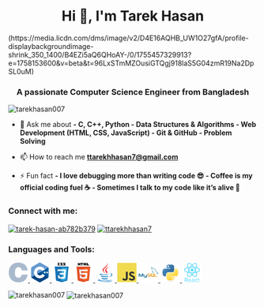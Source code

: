 <h1 align="center">Hi 👋, I'm Tarek Hasan</h1>
(https://media.licdn.com/dms/image/v2/D4E16AQHB_UW1O27gfA/profile-displaybackgroundimage-shrink_350_1400/B4EZi5aQ6QHoAY-/0/1755457329913?e=1758153600&v=beta&t=96LxSTmMZOusiGTQgj918laS5G04zmR19Na2DpSL0uM)
<h3 align="center">A passionate Computer Science Engineer from Bangladesh</h3>

<p align="left"> <img src="https://komarev.com/ghpvc/?username=tarekhasan007&label=Profile%20views&color=0e75b6&style=flat" alt="tarekhasan007" /> </p>

- 💬 Ask me about **- C, C++, Python - Data Structures & Algorithms - Web Development (HTML, CSS, JavaScript) - Git & GitHub - Problem Solving**

- 📫 How to reach me **ttarekhhasan7@gmail.com**

- ⚡ Fun fact **- I love debugging more than writing code 😎 - Coffee is my official coding fuel ☕ - Sometimes I talk to my code like it’s alive 🤖**

<h3 align="left">Connect with me:</h3>
<p align="left">
<a href="https://linkedin.com/in/tarek-hasan-ab782b379" target="blank"><img align="center" src="https://raw.githubusercontent.com/rahuldkjain/github-profile-readme-generator/master/src/images/icons/Social/linked-in-alt.svg" alt="tarek-hasan-ab782b379" height="30" width="40" /></a>
<a href="https://www.hackerrank.com/ttarekhhasan7" target="blank"><img align="center" src="https://raw.githubusercontent.com/rahuldkjain/github-profile-readme-generator/master/src/images/icons/Social/hackerrank.svg" alt="ttarekhhasan7" height="30" width="40" /></a>
</p>

<h3 align="left">Languages and Tools:</h3>
<p align="left"> <a href="https://www.cprogramming.com/" target="_blank" rel="noreferrer"> <img src="https://raw.githubusercontent.com/devicons/devicon/master/icons/c/c-original.svg" alt="c" width="40" height="40"/> </a> <a href="https://www.w3schools.com/cpp/" target="_blank" rel="noreferrer"> <img src="https://raw.githubusercontent.com/devicons/devicon/master/icons/cplusplus/cplusplus-original.svg" alt="cplusplus" width="40" height="40"/> </a> <a href="https://www.w3schools.com/css/" target="_blank" rel="noreferrer"> <img src="https://raw.githubusercontent.com/devicons/devicon/master/icons/css3/css3-original-wordmark.svg" alt="css3" width="40" height="40"/> </a> <a href="https://www.w3.org/html/" target="_blank" rel="noreferrer"> <img src="https://raw.githubusercontent.com/devicons/devicon/master/icons/html5/html5-original-wordmark.svg" alt="html5" width="40" height="40"/> </a> <a href="https://www.java.com" target="_blank" rel="noreferrer"> <img src="https://raw.githubusercontent.com/devicons/devicon/master/icons/java/java-original.svg" alt="java" width="40" height="40"/> </a> <a href="https://developer.mozilla.org/en-US/docs/Web/JavaScript" target="_blank" rel="noreferrer"> <img src="https://raw.githubusercontent.com/devicons/devicon/master/icons/javascript/javascript-original.svg" alt="javascript" width="40" height="40"/> </a> <a href="https://www.mysql.com/" target="_blank" rel="noreferrer"> <img src="https://raw.githubusercontent.com/devicons/devicon/master/icons/mysql/mysql-original-wordmark.svg" alt="mysql" width="40" height="40"/> </a> <a href="https://www.python.org" target="_blank" rel="noreferrer"> <img src="https://raw.githubusercontent.com/devicons/devicon/master/icons/python/python-original.svg" alt="python" width="40" height="40"/> </a> <a href="https://reactjs.org/" target="_blank" rel="noreferrer"> <img src="https://raw.githubusercontent.com/devicons/devicon/master/icons/react/react-original-wordmark.svg" alt="react" width="40" height="40"/> </a> </p>

<p><img align="left" src="https://github-readme-stats.vercel.app/api/top-langs?username=tarekhasan007&show_icons=true&locale=en&layout=compact" alt="tarekhasan007" /></p>

<p>&nbsp;<img align="center" src="https://github-readme-stats.vercel.app/api?username=tarekhasan007&show_icons=true&locale=en" alt="tarekhasan007" /></p>
